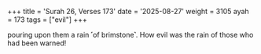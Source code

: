 +++
title = 'Surah 26, Verses 173'
date = '2025-08-27'
weight = 3105
ayah = 173
tags = ["evil"]
+++

pouring upon them a rain ˹of brimstone˺. How evil was the rain of those who had been warned!